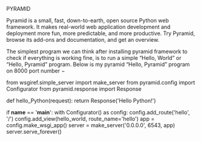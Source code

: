 PYRAMID

Pyramid is a small, fast, down-to-earth, open source Python web framework. It makes real-world web application development and deployment more fun, more predictable, and more productive. 
Try Pyramid, browse its add-ons and documentation, and get an overview.



The simplest program we can think after installing pyramid framework to check if everything is working fine, is to run a simple “Hello, World” or “Hello, Pyramid” program.
Below is my pyramid “Hello, Pyramid” program on 8000 port number −

from wsgiref.simple_server import make_server
from pyramid.config import Configurator
from pyramid.response import Response

def hello_Python(request):
    return Response('Hello Python!')

if __name__ == '__main__':
    with Configurator() as config:
        config.add_route('hello', '/')
        config.add_view(hello_world, route_name='hello')
        app = config.make_wsgi_app()
    server = make_server('0.0.0.0', 6543, app)
    server.serve_forever()



